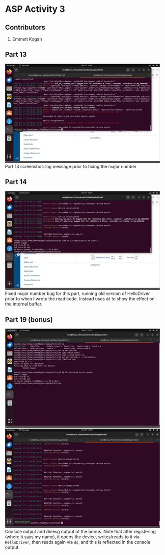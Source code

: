 # ASP Activity 3

## Contributors
1. Emmett Kogan

## Part 13
![Part 13 screenshot](screenshots/13.JPG)
Part 13 screenshot: log message prior to fixing the major number

## Part 14
![Part 14 screenshot](screenshots/14.JPG)
Fixed major number bug for this part, running old version of HelloDriver prior to when I wrote the read code. Instead uses `dd` to show the effect on the internal buffer.

## Part 19 (bonus)
![19](screenshots/19.JPG)
![19_mesg](screenshots/19_dmesg.JPG)
Console output and dmesg output of the bonus. Note that after registering (where it says my name), it opens the device, writes/reads to it via `HelloDriver`, then reads again via `dd`, and this is reflected in the console output.